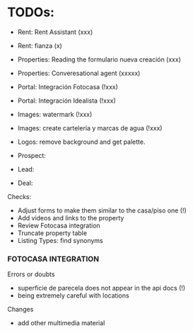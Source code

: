 # TODOs: 

- Rent: Rent Assistant (xxx)
- Rent: fianza (x)

- Properties: Reading the formulario nueva creación (xxx)
- Properties: Converesational agent (xxxxx)


- Portal: Integración Fotocasa (!xxx)
- Portal: Integración Idealista (!xxx)


- Images: watermark (!xxx)
- Images: create cartelería y marcas de agua (!xxx)

- Logos: remove background and get palette.

- Prospect: 

- Lead: 

- Deal: 





Checks:
- Adjust forms to make them similar to the casa/piso one (!)
- Add videos and links to the property
- Review Fotocasa integration
- Truncate property table
- Listing Types: find synonyms



### FOTOCASA INTEGRATION
Errors or doubts
- superficie de parecela does not appear in the api docs (!)
- being extremely careful with locations

Changes 
- add other multimedia material

